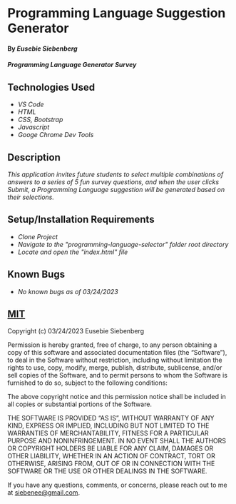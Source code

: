 # Programming Language Suggestion Generator

#### By _Eusebie Siebenberg_

#### _Programming Language Generator Survey_

## Technologies Used

* _VS Code_
* _HTML_
* _CSS, Bootstrap_
* _Javascript_
* _Googe Chrome Dev Tools_

## Description

_This application invites future students to select multiple combinations of answers to a series of 5 fun survey questions, and when the user clicks Submit, a Programming Language suggestion will be generated based on their selections._

## Setup/Installation Requirements

* _Clone Project_
* _Navigate to the "programming-language-selector" folder root directory_
* _Locate and open the "index.html" file_

## Known Bugs

* _No known bugs as of 03/24/2023_

## [MIT](https://opensource.org/license/mit/)

Copyright (c) 03/24/2023 Eusebie Siebenberg

Permission is hereby granted, free of charge, to any person obtaining a copy of this software and associated documentation files (the “Software”), to deal in the Software without restriction, including without limitation the rights to use, copy, modify, merge, publish, distribute, sublicense, and/or sell copies of the Software, and to permit persons to whom the Software is furnished to do so, subject to the following conditions:

The above copyright notice and this permission notice shall be included in all copies or substantial portions of the Software.

THE SOFTWARE IS PROVIDED “AS IS”, WITHOUT WARRANTY OF ANY KIND, EXPRESS OR IMPLIED, INCLUDING BUT NOT LIMITED TO THE WARRANTIES OF MERCHANTABILITY, FITNESS FOR A PARTICULAR PURPOSE AND NONINFRINGEMENT. IN NO EVENT SHALL THE AUTHORS OR COPYRIGHT HOLDERS BE LIABLE FOR ANY CLAIM, DAMAGES OR OTHER LIABILITY, WHETHER IN AN ACTION OF CONTRACT, TORT OR OTHERWISE, ARISING FROM, OUT OF OR IN CONNECTION WITH THE SOFTWARE OR THE USE OR OTHER DEALINGS IN THE SOFTWARE.

If you have any questions, comments, or concerns, please reach out to me at siebenee@gmail.com.